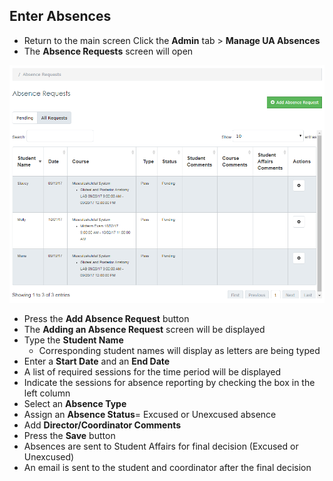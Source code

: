 ## Enter Absences

* Return to the main screen
Click the **Admin** tab > **Manage UA Absences**
* The **Absence Requests** screen will open

![Absences Main](./images/MedLearn/AbsencesMain_Coordinator.png)

* Press the **Add Absence Request** button
* The **Adding an Absence Request** screen will be displayed
* Type the **Student Name**
	* Corresponding student names will display as letters are being typed
* Enter a **Start Date** and an **End Date**
* A list of required sessions for the time period will be displayed
* Indicate the sessions for absence reporting by checking the box in the left column
* Select an **Absence Type**
* Assign an **Absence Status**= Excused or Unexcused absence
* Add **Director/Coordinator Comments**
* Press the **Save** button
* Absences are sent to Student Affairs for final decision (Excused or Unexcused)
* An email is sent to the student and coordinator after the final decision

